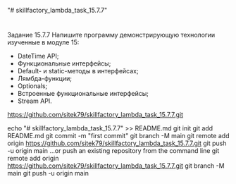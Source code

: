 "# skillfactory_lambda_task_15.7.7"
#
Задание 15.7.7
Напишите программу демонстрирующую технологии изученные в модуле 15:
- DateTime API;
- Функциональные интерфейсы;
- Default- и static-методы в интерфейсах;
- Лямбда-функции;
- Optionals;
- Встроенные функциональные интерфейсы;
- Stream API.


https://github.com/sitek79/skillfactory_lambda_task_15.7.7.git

echo "# skillfactory_lambda_task_15.7.7" >> README.md
git init
git add README.md
git commit -m "first commit"
git branch -M main
git remote add origin https://github.com/sitek79/skillfactory_lambda_task_15.7.7.git
git push -u origin main
…or push an existing repository from the command line
git remote add origin https://github.com/sitek79/skillfactory_lambda_task_15.7.7.git
git branch -M main
git push -u origin main